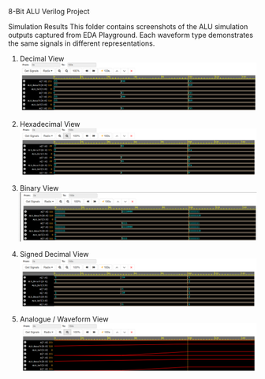 8-Bit ALU Verilog Project 

Simulation Results
This folder contains screenshots of the ALU simulation outputs captured from EDA Playground. Each waveform type demonstrates the same signals in different representations.

1. Decimal View
![Decimal View](waveform_dec.png)

2. Hexadecimal View
![Hexadecimal View](waveform_hex.png)

3. Binary View
![Binary View](waveform_binary.png)

4. Signed Decimal View
![Signed Decimal View](waveform_signed_dec.png)

5. Analogue / Waveform View
![Analogue View](waveform_analog.png)
